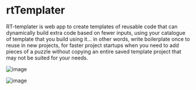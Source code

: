 # rtTemplater
RT-templater is web app to create templates of reusable code that can dynamically build extra code based on fewer inputs, using your catalogue of template that you build using it...
in other words, write boilerplate once to reuse in new projects, for faster project startups when you need to add pieces of a puzzle without copying an entire saved template project that may not be suited for your needs.


![image](https://user-images.githubusercontent.com/12083103/227543990-112797e9-c0e2-4139-a7ac-4c769632a6bf.png)


![image](https://user-images.githubusercontent.com/12083103/232669880-9aab46da-82e1-4a5e-8dce-af4c5820c8b1.png)

